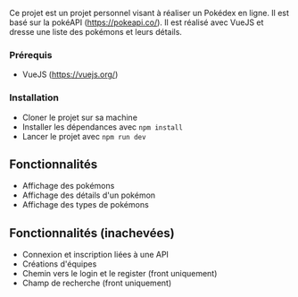 Ce projet est un projet personnel visant à réaliser un Pokédex en ligne. Il est basé sur la pokéAPI (https://pokeapi.co/).
Il est réalisé avec VueJS et dresse une liste des pokémons et leurs détails.


### Prérequis

-   VueJS (https://vuejs.org/)

### Installation

-   Cloner le projet sur sa machine
-   Installer les dépendances avec `npm install` 
-   Lancer le projet avec `npm run dev`

## Fonctionnalités

-   Affichage des pokémons
-   Affichage des détails d'un pokémon 
-   Affichage des types de pokémons


## Fonctionnalités (inachevées)

-   Connexion et inscription liées à une API
-   Créations d'équipes 
-   Chemin vers le login et le register (front uniquement)
-   Champ de recherche (front uniquement)
